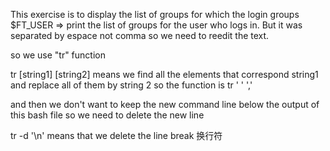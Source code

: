 This exercise is to display the list of groups for which the login
groups $FT_USER => print the list of groups for the user who logs in. But it was separated by espace not comma
so we need to reedit the text.

so we use "tr" function

tr [string1] [string2] means we find all the elements that correspond string1 and replace all of them by string 2
so the function is tr ' ' ','

and then we don't want to keep the new command line below the output of this bash file so we need to delete the new line

tr -d '\n' means that we delete the line break 换行符


